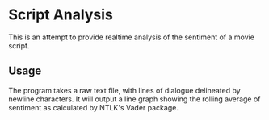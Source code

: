 # Script Analysis

This is an attempt to provide realtime analysis of the sentiment of a movie script.

## Usage
The program takes a raw text file, with lines of dialogue delineated by newline characters. It will output a line graph showing the rolling average of sentiment as calculated by NTLK's Vader package.
